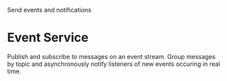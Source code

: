 Send events and notifications

# Event Service

Publish and subscribe to messages on an event stream. Group messages by topic and asynchronously 
notify listeners of new events occuring in real time.
